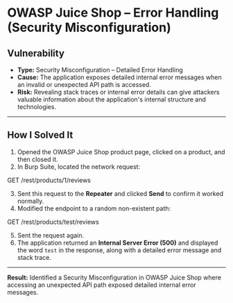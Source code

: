 # OWASP Juice Shop – Error Handling (Security Misconfiguration)

## Vulnerability
- **Type:** Security Misconfiguration – Detailed Error Handling  
- **Cause:** The application exposes detailed internal error messages when an invalid or unexpected API path is accessed.  
- **Risk:** Revealing stack traces or internal error details can give attackers valuable information about the application's internal structure and technologies.

---

## How I Solved It
1. Opened the OWASP Juice Shop product page, clicked on a product, and then closed it.
2. In Burp Suite, located the network request:

GET /rest/products/1/reviews

3. Sent this request to the **Repeater** and clicked **Send** to confirm it worked normally.
4. Modified the endpoint to a random non-existent path:

GET /rest/products/test/reviews

5. Sent the request again.  
6. The application returned an **Internal Server Error (500)** and displayed the word `test` in the response, along with a detailed error message and stack trace.



---

**Result:** Identified a Security Misconfiguration in OWASP Juice Shop where accessing an unexpected API path exposed detailed internal error messages.
